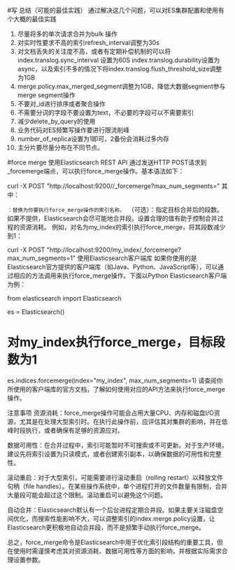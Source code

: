 #写
总结（可能的最佳实践）
通过解决这几个问题，可以对ES集群配置和使用有个大概的最佳实践
1. 尽量将多的单次请求合并为bulk 操作
2. 对实时性要求不高的索引refresh_interval调整为30s
3. 对文档丢失的关注度不高，或者有定期补偿机制的可以将index.translog.sync_interval 设置为60S index.translog.durability设置为async，以及索引不多的情况下将index.translog.flush_threshold_size调整为1GB
4. merge.policy.max_merged_segment调整为1GB，降低大数据segment参与merge segment操作
5. 不要对_id进行排序或者聚合操作
6. 不需要分词的字段不要设置为text，不必要的字段可以不需要索引
7. 减少delete_by_query的使用
8. 业务代码对ES频繁写操作要进行限流削峰
9. number_of_replica设置为1即可，2备份会消耗过多内存
10. 主分片要尽量分布在不同节点。

#force merge
使用Elasticsearch REST API
通过发送HTTP POST请求到_forcemerge端点，可以执行force_merge操作。基本语法如下：

curl -X POST "http://localhost:9200//_forcemerge?max_num_segments="
其中：

``：替换为你要执行force_merge操作的索引名称。
``（可选）：指定目标合并后的段数。如果不提供，Elasticsearch会尽可能地合并段。设置合理的值有助于控制合并过程的资源消耗。
例如，对名为my_index的索引执行force_merge，将其段数减少到1：

curl -X POST "http://localhost:9200/my_index/_forcemerge?max_num_segments=1"
使用Elasticsearch客户端库
如果你使用的是Elasticsearch官方提供的客户端库（如Java、Python、JavaScript等），可以通过相应的方法调用来执行force_merge操作。下面以Python Elasticsearch客户端为例：

from elasticsearch import Elasticsearch

es = Elasticsearch()

# 对my_index执行force_merge，目标段数为1
es.indices.forcemerge(index="my_index", max_num_segments=1)
请查阅你所使用的客户端库的官方文档，了解如何使用对应的API方法来执行force_merge操作。

注意事项
资源消耗：force_merge操作可能会占用大量CPU、内存和磁盘I/O资源，尤其是在处理大型索引时。在执行此操作前，应评估其对集群的影响，并在低峰时段执行，或者确保有足够的资源应对。

数据可用性：在合并过程中，索引可能暂时不可搜索或不可更新。对于生产环境，建议先将索引设置为只读模式，或者创建索引副本，以确保数据的可用性和完整性。

滚动重启：对于大型索引，可能需要进行滚动重启（rolling restart）以释放文件句柄（file handles）。在某些操作系统中，单个进程打开的文件数量有限制，合并大量段可能会超过这个限制。滚动重启可以避免这个问题。

自动合并：Elasticsearch默认有一个后台进程定期合并段。如果主要关注磁盘空间优化，而搜索性能影响不大，可以调整索引的index.merge.policy设置，让Elasticsearch更积极地自动合并段，而不是频繁手动执行force_merge。

总之，force_merge命令是Elasticsearch中用于优化索引段结构的重要工具，但在使用时需谨慎考虑其对资源消耗、数据可用性等方面的影响，并根据实际需求合理设置参数。